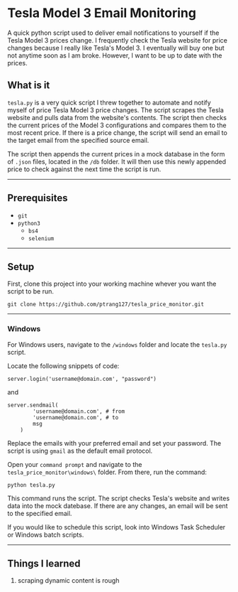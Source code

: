 # Tesla Model 3 Email Monitoring
A quick python script used to deliver email notifications to yourself if the Tesla Model 3 prices change. I frequently check the Tesla website for price changes because I really like Tesla's Model 3. I eventually will buy one but not anytime soon as I am broke. However, I want to be up to date with the prices.

## What is it
`tesla.py` is a very quick script I threw together to automate and notify myself of price Tesla Model 3 price changes. The script scrapes the Tesla website and pulls data from the website's contents. The script then checks the current prices of the Model 3 configurations and compares them to the most recent price. If there is a price change, the script will send an email to the target email from the specified source email.

The script then appends the current prices in a mock database in the form of  `.json` files, located in the `/db` folder. It will then use this newly appended price to check against the next time the script is run.

***

## Prerequisites
- `git`
- `python3`
    - `bs4`
    - `selenium`

***

## Setup
First, clone this project into your working machine whever you want the script to be run.

`git clone https://github.com/ptrang127/tesla_price_monitor.git`

***

### Windows
For Windows users, navigate to the `/windows` folder and locate the `tesla.py` script.

Locate the following snippets of code:

```
server.login('username@domain.com', "password")
```

and

```    
server.sendmail(
        'username@domain.com', # from
        'username@domain.com', # to
        msg
    )
```

Replace the emails with your preferred email and set your password. The script is using `gmail` as the default email protocol.

Open your `command prompt` and navigate to the `tesla_price_monitor\windows\` folder. From there, run the command:

`python tesla.py`

This command runs the script. The script checks Tesla's website and writes data into the mock datebase. If there are any changes, an email will be sent to the specified email.

If you would like to schedule this script, look into Windows Task Scheduler or Windows batch scripts.

***

## Things I learned
1. scraping dynamic content is rough